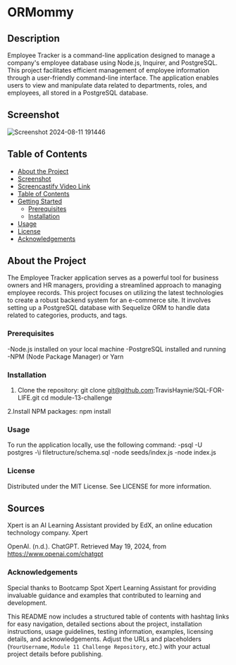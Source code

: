# ORMommy

## Description
Employee Tracker is a command-line application designed to manage a company's employee database using Node.js, Inquirer, and PostgreSQL. This project facilitates efficient management of employee information through a user-friendly command-line interface. The application enables users to view and manipulate data related to departments, roles, and employees, all stored in a PostgreSQL database.


## Screenshot

![Screenshot 2024-08-11 191446](https://github.com/user-attachments/assets/0c02cb23-444a-4170-a2b4-fe9c646440c1)



## Table of Contents
- [About the Project](#about-the-project)
- [Screenshot](#screenshot)
- [Screencastify Video Link](#screencastify-video-link)
- [Table of Contents](#table-of-contents)
- [Getting Started](#getting-started)
  - [Prerequisites](#prerequisites)
  - [Installation](#installation)
- [Usage](#usage)
- [License](#license)
- [Acknowledgements](#acknowledgements)

## About the Project
The Employee Tracker application serves as a powerful tool for business owners and HR managers, providing a streamlined approach to managing employee records. This project focuses on utilizing the latest technologies to create a robust backend system for an e-commerce site. It involves setting up a PostgreSQL database with Sequelize ORM to handle data related to categories, products, and tags.


### Prerequisites
-Node.js installed on your local machine
-PostgreSQL installed and running
-NPM (Node Package Manager) or Yarn

### Installation
1. Clone the repository:
   git clone git@github.com:TravisHaynie/SQL-FOR-LIFE.git
   cd module-13-challenge

2.Install NPM packages:
    npm install

### Usage
To run the application locally, use the following command:
-psql -U postgres
-\i filetructure/schema.sql
-node seeds/index.js
-node index.js



### License
Distributed under the MIT License. See LICENSE for more information.


## Sources

Xpert is an AI Learning Assistant provided by EdX, an online education technology company. Xpert

OpenAI. (n.d.). ChatGPT. Retrieved May 19, 2024, from https://www.openai.com/chatgpt

### Acknowledgements
Special thanks to Bootcamp Spot Xpert Learning Assistant for providing invaluable guidance and examples that contributed to learning and development.

This README now includes a structured table of contents with hashtag links for easy navigation, detailed sections about the project, installation instructions, usage guidelines, testing information, examples, licensing details, and acknowledgements. Adjust the URLs and placeholders (`YourUsername`, `Module 11 Challenge Repository`, etc.) with your actual project details before publishing.
